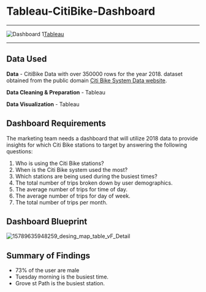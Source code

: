 # Tableau-CitiBike-Dashboard

---

![Dashboard 1](https://github.com/gioves28/Tableau-CitiBike-Dashboard/assets/131261225/6bf193ce-e303-452a-9c7e-0c0dfceccbaa)[Tableau](https://public.tableau.com/views/CitiBikeSystem/Dashboard1?:language=en-GB&:display_count=n&:origin=viz_share_link)


---

## Data Used

**Data** - CitiBike Data with over 350000 rows for the year 2018. dataset obtained from the public domain [Citi Bike System Data website](https://citibikenyc.com/system-data).

**Data Cleaning & Preparation** - Tableau

**Data Visualization** - Tableau

## Dashboard Requirements

The marketing team needs a dashboard that will utilize 2018 data to provide insights for which Citi Bike stations to target by answering the following questions: 
1. Who is using the Citi Bike stations? 
2. When is the Citi Bike system used the most?
3. Which stations are being used during the busiest times?
4. The total number of trips broken down by user demographics.
5. The average number of trips for time of day.
6. The average number of trips for day of week.
7. The total number of trips per month.

## Dashboard Blueprint

![15789635948259_desing_map_table_vF_Detail](https://github.com/gioves28/Tableau-CitiBike-Dashboard/assets/131261225/5149fe4a-d0b3-4002-93fa-52ec64ab17ab)


## Summary of Findings
 - 73% of the user are male
 - Tuesday morning is the busiest time.
 - Grove st Path is the busiest station.
